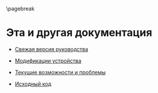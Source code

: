 \pagebreak
# Эта и другая документация

* [Свежая версия руководства](https://github.com/cliffanet/xdeya-altimeter/blob/master/doc/userman/README.md)

* [Модификации устройства](https://github.com/cliffanet/xdeya-altimeter/blob/master/doc/models/README.md)

* [Текущие возможности и проблемы](https://github.com/cliffanet/xdeya-altimeter/blob/master/doc/analytic/README.md)

* [Исходный код](https://github.com/cliffanet/xdeya-altimeter/blob/master/doc/source/README.md)
